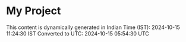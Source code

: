 # My Project

This content is dynamically generated in Indian Time (IST): 2024-10-15 11:24:30 IST
Converted to UTC: 2024-10-15 05:54:30 UTC
